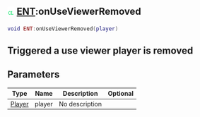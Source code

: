 ## ![client](.gitbook/assets/client.png) [ENT](./home/ENT):onUseViewerRemoved

```lua
void ENT:onUseViewerRemoved(player)
```

Triggered a use viewer player is removed
------
## Parameters

| Type   | Name | Description | Optional |
| ------ | ---- | ----------- | -------: |
| [Player](./home/Player) | player | No description |  |

